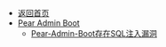 - [返回首页](/)
- [Pear Admin Boot](Pear%20Admin%20Boot/)
  - [Pear-Admin-Boot存在SQL注入漏洞](Pear%20Admin%20Boot/Pear-Admin-Boot存在SQL注入漏洞.md)
